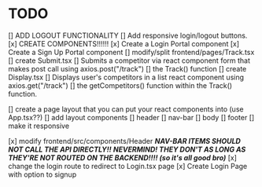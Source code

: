 # TODO
[] ADD LOGOUT FUNCTIONALITY
    [] Add responsive login/logout buttons.
[x] CREATE COMPONENTS!!!!!!
    [x] Create a Login Portal component
    [x] Create a Sign Up Portal component
[] modify/split frontend/pages/Track.tsx
    [] create Submit.tsx
        [] Submits a competitor via react component form that makes post call using axios.post("/track")
        [] the Track() function
    [] create Display.tsx
        [] Displays user's competitors in a list react component using axios.get("/track")
        [] the getCompetitors() function within the Track() function.

[] create a page layout that you can put your react components into (use App.tsx??)
    [] add layout components
        [] header
        [] nav-bar
        [] body
        [] footer
    [] make it responsive

[x] modify frontend/src/components/Header
    ***NAV-BAR ITEMS SHOULD NOT CALL THE API DIRECTLY!!***
    ***NEVERMIND! THEY DON'T AS LONG AS THEY'RE NOT ROUTED ON THE BACKEND!!!! (so it's all good bro)***
    [x] change the login route to redirect to Login.tsx page
        [x] Create Login Page with option to signup
        

